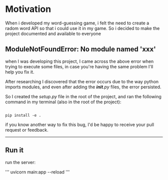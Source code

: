 # Motivation

When i developed my word-guessing game, i felt the need to create a radom word API so that i could use it in my game. So i decided to make the project documented and available to everyone

## **ModuleNotFoundError: No module named 'xxx'**

when I was developing this project, I came across the above error when trying to execute some files, in case you're having the same problem I'll help you fix it.

After researching I discovered that the error occurs due to the way python imports modules, and even after adding the *__init__.py* files, the error persisted.

So I created the *setup.py* file in the root of the project, and ran the following command in my terminal (also in the root of the project):

``` shell

pip install -e .

```

if you know another way to fix this bug, I'd be happy to receive your pull request or feedback.

---

## Run  it

run the server:

'''
uvicorn main:app --reload
'''
